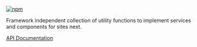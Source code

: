 [![npm](https://img.shields.io/npm/v/@acoustic-content-sdk/component-utils.svg?style=flat-square)](https://www.npmjs.com/package/@acoustic-content-sdk/component-utils)

Framework independent collection of utility functions to implement services and components for sites next.

[API Documentation](./markdown/component-utils.md)
